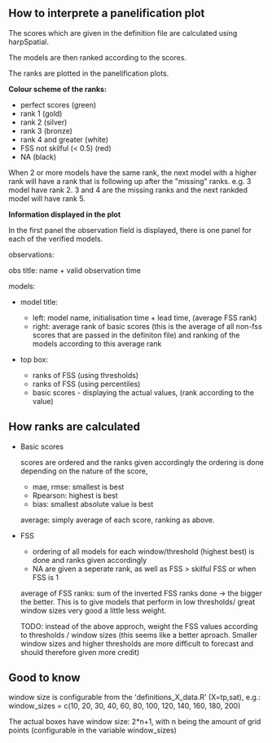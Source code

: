 ## How to interprete a panelification plot
The scores which are given in the definition file are calculated using harpSpatial.

The models are then ranked according to the scores.

The ranks are plotted in the panelification plots.

**Colour scheme of the ranks:**

- perfect scores (green)
- rank 1 (gold)
- rank 2 (silver)
- rank 3 (bronze)
- rank 4 and greater (white)
- FSS not skilful (< 0.5) (red)
- NA (black)

When 2 or more models have the same rank, the next model with a higher rank will have a rank that is following up after the "missing" ranks.
e.g. 3 model have rank 2. 3 and 4 are the missing ranks and the next rankded model will have rank 5.

**Information displayed in the plot**

  In the first panel the observation field is displayed, there is one panel for each of the verified models.
  
  observations:
  
  obs title: name + valid observation time

  models:
  
  * model title:
     * left: model name, initialisation time + lead time, (average FSS rank)
     * right: average rank of basic scores (this is the average of all non-fss scores
    that are passed in the definiton file) and ranking of the models according to this average rank

  * top box:
    * ranks of FSS (using thresholds)
    * ranks of FSS (using percentiles)
    * basic scores - displaying the actual values, (rank according to the value)

## How ranks are calculated
* Basic scores
  
  scores are ordered and the ranks given accordingly
  the ordering is done depending on the nature of the score,

  * mae, rmse: smallest is best
  * Rpearson: highest is best
  * bias: smallest absolute value is best

  average: simply average of each score, ranking as above.

* FSS

  *  ordering of all models for each window/threshold (highest best) is done and ranks given accordingly
  *  NA are given a seperate rank, as well as FSS > skilful FSS or when FSS is 1
 
  average of FSS ranks: sum of the inverted FSS ranks done -> the bigger the better.
  This is to give models that perform in low thresholds/ great window sizes very good a little less weight.

  TODO: instead of the above approch, weight the FSS values according to thresholds / window sizes
  (this seems like a better aproach. Smaller window sizes and higher thresholds are more difficult to forecast and should therefore 
  given more credit)
  

## Good to know
window size is configurable from the 'definitions_X_data.R' (X=tp,sat), e.g.:
window_sizes   = c(10, 20, 30, 40, 60, 80, 100, 120, 140, 160, 180, 200)

The actual boxes have window size: 2*n+1,
with n being the amount of grid points (configurable in the variable window_sizes)

